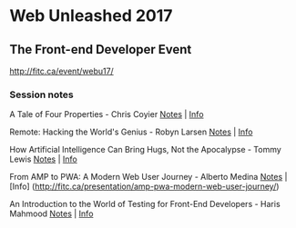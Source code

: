 # Web Unleashed 2017
## The Front-end Developer Event

http://fitc.ca/event/webu17/

### Session notes

A Tale of Four Properties - Chris Coyier
[Notes](https://github.com/fitcevents/webu-2017/blob/master/a-tale-of-four-properties) | [Info](http://fitc.ca/presentation/tale-four-properties/)

Remote: Hacking the World's Genius - Robyn Larsen
[Notes](https://github.com/fitcevents/webu-2017/blob/master/remote-hacking-the-worlds-genius) | [Info](http://fitc.ca/presentation/remote-hacking-worlds-genius/)

How Artificial Intelligence Can Bring Hugs, Not the Apocalypse - Tommy Lewis
[Notes](https://github.com/fitcevents/webu-2017/blob/master/how-artificial-intelligence-can-bring-hugs) | [Info](http://fitc.ca/presentation/artificial-intelligence-can-bring-hugs-not-apocalypse/)

From AMP to PWA: A Modern Web User Journey - Alberto Medina
[Notes](https://github.com/fitcevents/webu-2017/blob/master/from-amp-to-pwa) | [Info]
(http://fitc.ca/presentation/amp-pwa-modern-web-user-journey/)

An Introduction to the World of Testing for Front-End Developers - Haris Mahmood
[Notes](https://github.com/fitcevents/webu-2017/blob/master/introduction-to-the-world-of-testing-for-front-end-developers) | [Info](http://fitc.ca/presentation/introduction-world-testing-front-end-developers/)
